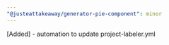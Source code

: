 ```yaml
---
"@justeattakeaway/generator-pie-component": minor
---
```


[Added] - automation to update project-labeler.yml

